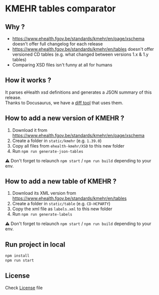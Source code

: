 # KMEHR tables comparator

## Why ?

- https://www.ehealth.fgov.be/standards/kmehr/en/page/xschema doesn't offer full changelog for each release
- https://www.ehealth.fgov.be/standards/kmehr/en/tables doesn't offer versioned CD tables (e.g. what changed between versions 1.x & 1.y tables)
- Comparing XSD files isn't funny at all for humans

## How it works ?

It parses eHealth xsd definitions and generates a JSON summary of this release.  
Thanks to Docusaurus, we have a [diff tool](https://smals-jy.github.io/kmehr-tables-comparator/diff) that uses them.

## How to add a new version of KMEHR ?

1. Download it from https://www.ehealth.fgov.be/standards/kmehr/en/page/xschema 
2. Create a folder in `static/kmehr` (e.g. `1.39.0`)
3. Copy all files from `ehealth-kmehr/XSD` to this new folder
4. Run `npm run generate-json-tables`

⚠️ Don't forget to relaunch `npm start` / `npm run build` depending to your env.

## How to add a new table of KMEHR ?

1. Download its XML version from https://www.ehealth.fgov.be/standards/kmehr/en/tables 
2. Create a folder in `static/table` (e.g. `CD-HCPARTY`)
3. Copy the xml file as `labels.xml` to this new folder
4. Run `npm run generate-labels`

⚠️ Don't forget to relaunch `npm start` / `npm run build` depending to your env.

## Run project in local

```bash
npm install
npm run start
```

## License

Check [License](./LICENSE) file
